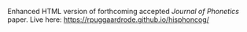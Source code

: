 Enhanced HTML version of forthcoming accepted *Journal of Phonetics* paper.
Live here: https://rpuggaardrode.github.io/hisphoncog/
